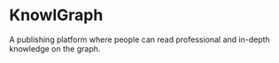 # KnowlGraph
A publishing platform where people can read professional and in-depth knowledge on the graph.
